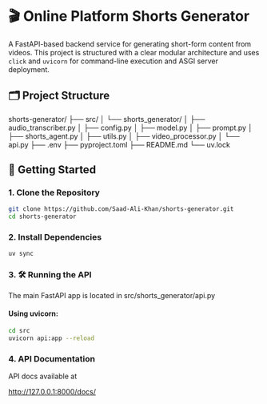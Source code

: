 #  🎬 Online Platform Shorts Generator

A FastAPI-based backend service for generating short-form content from videos. This project is structured with a clear modular architecture and uses `click` and `uvicorn` for command-line execution and ASGI server deployment.

## 🗂 Project Structure

shorts-generator/
├── src/
│ └── shorts_generator/
│ ├── audio_transcriber.py
│ ├── config.py
│ ├── model.py
│ ├── prompt.py
│ ├── shorts_agent.py
│ ├── utils.py
│ ├── video_processor.py
│ └── api.py
├── .env
├── pyproject.toml
├── README.md
└── uv.lock


## 🚀 Getting Started

### 1. Clone the Repository

```bash
git clone https://github.com/Saad-Ali-Khan/shorts-generator.git
cd shorts-generator
```

### 2. Install Dependencies

```bash
uv sync
```

### 3. 🛠 Running the API

The main FastAPI app is located in src/shorts_generator/api.py


#### Using uvicorn:

```bash
cd src
uvicorn api:app --reload
```
### 4. API Documentation

API docs available at 

http://127.0.0.1:8000/docs/

